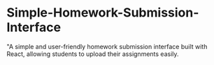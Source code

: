 # Simple-Homework-Submission-Interface
"A simple and user-friendly homework submission interface built with React, allowing students to upload their assignments easily.
